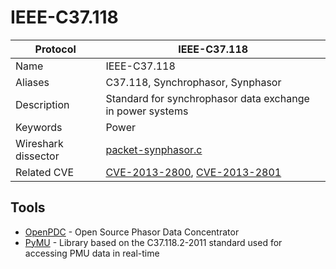 # IEEE-C37.118

| Protocol | IEEE-C37.118 |
|---|---|
| Name | IEEE-C37.118 |
| Aliases | C37.118, Synchrophasor, Synphasor |
| Description | Standard for synchrophasor data exchange in power systems |
| Keywords | Power |
| Wireshark dissector | [packet-synphasor.c](https://github.com/wireshark/wireshark/blob/master/epan/dissectors/packet-synphasor.c) |
| Related CVE | [CVE-2013-2800](https://nvd.nist.gov/vuln/detail/CVE-2013-2800), [CVE-2013-2801](https://nvd.nist.gov/vuln/detail/CVE-2013-2801) |

## Tools
- [OpenPDC](https://github.com/GridProtectionAlliance/openPDC) - Open Source Phasor Data Concentrator
- [PyMU](https://github.com/iti/pymu) - Library based on the C37.118.2-2011 standard used for accessing PMU data in real-time
